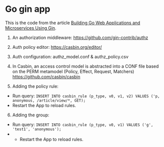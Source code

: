 # Go gin app

This is the code from the article [Building Go Web Applications and Microservices Using Gin](https://semaphoreci.com/community/tutorials/building-go-web-applications-and-microservices-using-gin).


1. An authorization middleware: https://github.com/gin-contrib/authz
2. Auth policy editor: https://casbin.org/editor/
3. Auth configuration: authz_model.conf & authz_policy.csv
4. In Casbin, an access control model is abstracted into a CONF file based on the PERM metamodel (Policy, Effect, Request, Matchers) https://github.com/casbin/casbin

5. Adding the policy rule:
- Run query: ```INSERT INTO casbin_rule (p_type, v0, v1, v2) VALUES ('p, anonymous, /article/view/*, GET);```
- Restart the App to reload rules.
6. Adding the group:
- Run query: ```INSERT INTO casbin_rule (p_type, v0, v1) VALUES ('g', 'test1', 'anonymous');```
- - Restart the App to reload rules.